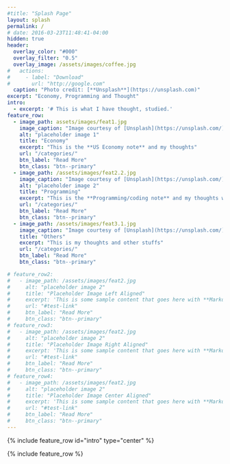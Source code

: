 ```yaml
---
#title: "Splash Page"
layout: splash
permalink: /
# date: 2016-03-23T11:48:41-04:00
hidden: true
header:
  overlay_color: "#000"
  overlay_filter: "0.5"
  overlay_image: /assets/images/coffee.jpg
#   actions:
#     - label: "Download"
#       url: "http://google.com"
  caption: "Photo credit: [**Unsplash**](https://unsplash.com)"
excerpt: "Economy, Programming and Thought"
intro:
  - excerpt: '# This is what I have thought, studied.'
feature_row:
  - image_path: assets/images/feat1.jpg
    image_caption: "Image courtesy of [Unsplash](https://unsplash.com/)"
    alt: "placeholder image 1"
    title: "Economy"
    excerpt: "This is the **US Economy note** and my thoughts"
    url: "/categories/"
    btn_label: "Read More"
    btn_class: "btn--primary"
  - image_path: /assets/images/feat2.2.jpg
    image_caption: "Image courtesy of [Unsplash](https://unsplash.com/)"
    alt: "placeholder image 2"
    title: "Programming"
    excerpt: "This is the **Programming/coding note** and my thoughts will be written."
    url: "/categories/"
    btn_label: "Read More"
    btn_class: "btn--primary"
  - image_path: /assets/images/feat3.1.jpg
    image_caption: "Image courtesy of [Unsplash](https://unsplash.com/)"
    title: "Others"
    excerpt: "This is my thoughts and other stuffs"
    url: "/categories/"
    btn_label: "Read More"
    btn_class: "btn--primary"

# feature_row2:
#   - image_path: /assets/images/feat2.jpg
#     alt: "placeholder image 2"
#     title: "Placeholder Image Left Aligned"
#     excerpt: 'This is some sample content that goes here with **Markdown** formatting. Left aligned with `type="left"`'
#     url: "#test-link"
#     btn_label: "Read More"
#     btn_class: "btn--primary"
# feature_row3:
#   - image_path: /assets/images/feat2.jpg
#     alt: "placeholder image 2"
#     title: "Placeholder Image Right Aligned"
#     excerpt: 'This is some sample content that goes here with **Markdown** formatting. Right aligned with `type="right"`'
#     url: "#test-link"
#     btn_label: "Read More"
#     btn_class: "btn--primary"
# feature_row4:
#   - image_path: /assets/images/feat2.jpg
#     alt: "placeholder image 2"
#     title: "Placeholder Image Center Aligned"
#     excerpt: 'This is some sample content that goes here with **Markdown** formatting. Centered with `type="center"`'
#     url: "#test-link"
#     btn_label: "Read More"
#     btn_class: "btn--primary"
---
```



{% include feature_row id="intro" type="center" %}

{% include feature_row %}


<!--
{% include feature_row id="author_profile" type="left" %} 
{% include feature_row id="feature_row3" type="right" %} -->